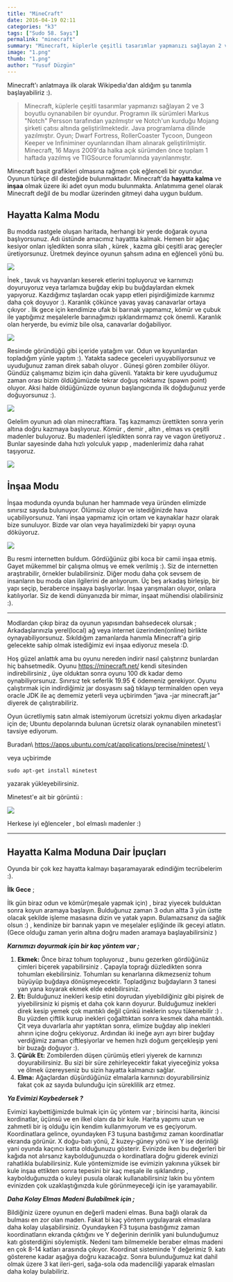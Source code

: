 ```yaml
---
title: "MineCraft"
date: 2016-04-19 02:11
categories: "k3"
tags: ["Sudo 58. Sayı"]
permalink: "minecraft"
summary: "Minecraft, küplerle çeşitli tasarımlar yapmanızı sağlayan 2 ve 3 boyutlu oynanabilen bir oyundur."
image: "1.png"
thumb: "1.png"
author: "Yusuf Düzgün"
---
```


Minecraft'ı anlatmaya ilk olarak Wikipedia'dan aldığım şu tanımla başlayabiliriz :).

> Minecraft, küplerle çeşitli tasarımlar yapmanızı sağlayan 2 ve 3
> boyutlu oynanabilen bir oyundur. Programın ilk sürümleri Markus
> "Notch" Persson tarafından yazılmıştır ve Notch'un kurduğu Mojang
> şirketi çatısı altında geliştirilmektedir. Java programlama dilinde
> yazılmıştır. Oyun; Dwarf Fortress, RollerCoaster Tycoon, Dungeon
> Keeper ve Infiniminer oyunlarından ilham alınarak geliştirilmiştir.
> Minecraft, 16 Mayıs 2009'da halka açık sürümden önce toplam 1 haftada
> yazılmış ve TIGSource forumlarında yayınlanmıştır.

Minecraft basit grafikleri olmasına rağmen çok eğlenceli bir oyundur. Oyunun türkçe dil desteğide bulunmaktadır. Minecraft'da **hayatta kalma** ve **inşaa** olmak üzere iki adet oyun modu bulunmakta. Anlatımıma genel olarak Minecraft değil de bu modlar üzerinden gitmeyi daha uygun buldum.

## Hayatta Kalma Modu

Bu modda rastgele oluşan haritada, herhangi bir yerde doğarak oyuna başlıyorsunuz. Adı üstünde amacımız hayattta kalmak. Hemen bir ağaç kesiyor onları işledikten sonra silah , kürek , kazma gibi çeşitli araç gereçler üretiyorsunuz. Üretmek deyince oyunun şahsım adına en eğlenceli yönü bu.

![](images/post/minecraft/4.png)

İnek , tavuk vs hayvanları keserek etlerini topluyoruz ve karnımızı doyuruyoruz veya tarlamıza buğday ekip bu buğdaylardan ekmek yapıyoruz. Kazdığımız taşlardan ocak yapıp etleri pişirdiğimizde karnımız daha çok doyuyor :). Karanlık çökünce yavaş yavaş canavarlar ortaya çıkıyor . İlk gece için kendimize ufak bi barınak yapmamız, kömür ve çubuk ile yaptığımız meşalelerle barınağımızı ışıklandırmamız çok önemli. Karanlık olan heryerde, bu evimiz bile olsa, canavarlar doğabiliyor.

![](images/post/minecraft/15.png)

Resimde göründüğü gibi içeride yatağım var. Odun ve koyunlardan topladığım yünle yaptım :). Yatakta sadece geceleri uyuyabiliyorsunuz ve uyuduğunuz zaman direk sabah oluyor . Güneşi gören zombiler ölüyor. Gündüz çalışmamız bizim için daha güvenli. Yatakta bir kere uyuduğumuz zaman orası bizim öldüğümüzde tekrar doğuş noktamız (spawn point) oluyor. Aksi halde öldüğünüzde oyunun başlangıcında ilk doğduğunuz yerde doğuyorsunuz :).

![](images/post/minecraft/8.png)

Gelelim oyunun adı olan minecraftlara. Taş kazmamızı ürettikten sonra yerin altına doğru kazmaya başlıyoruz. Kömür , demir , altın , elmas vs çeşitli madenler buluyoruz. Bu madenleri işledikten sonra ray ve vagon üretiyoruz . Bunlar sayesinde daha hızlı yolculuk yapıp , madenlerimiz daha rahat taşıyoruz.

![](images/post/minecraft/7.png)

## İnşaa Modu

İnşaa modunda oyunda bulunan her hammade veya üründen elimizde sınırsız sayıda bulunuyor. Ölümsüz oluyor ve istediğinizde hava uçabiliyorsunuz. Yani inşaa yapmamız için ortam ve kaynaklar hazır olarak bize sunuluyor. Bizde var olan veya hayalimizdeki bir yapıyı oyuna döküyoruz.

![](images/post/minecraft/16.png)

Bu resmi internetten buldum. Gördüğünüz gibi koca bir camii inşaa etmiş. Gayet mükemmel bir çalışma olmuş ve emek verilmiş :). Siz de internetten araştırabilir, örnekler bulabilirsiniz. Diğer modu daha çok sevsem de insanların bu moda olan ilgilerini de anlıyorum. Üç beş arkadaş birleşip, bir yapı seçip, beraberce inşaaya başlıyorlar. İnşaa yarışmaları oluyor, onlara katılıyorlar. Siz de kendi dünyanızda bir mimar, inşaat mühendisi olabilirsiniz :).

---

Modlardan çıkıp biraz da oyunun yapısından bahsedecek olursak ;
Arkadaşlarınızla yerel(local) ağ veya internet üzerinden(online)  birlikte oynayabiliyorsunuz. Sıkıldığım zamanlarda hanımla Minecraft'a girip gelecekte sahip olmak istediğimiz evi inşaa ediyoruz mesela :D.

Hoş güzel anlattık ama bu oyunu nereden indirir nasıl çalıştırırız bunlardan hiç bahsetmedik. Oyunu <https://minecraft.net/> kendi sitesinden indirebilirsiniz , üye olduktan sonra oyunu 100 dk kadar demo oynabiliyorsunuz. Sınırsız tek seferlik 19.95 € ödemeniz gerekiyor. Oyunu çalıştırmak için  indirdiğimiz jar dosyasını sağ tıklayıp terminalden open veya oracle JDK ile aç dememiz yeterli veya uçbirimden “java -jar minecraft.jar” diyerek de çalıştırabiliriz.

Oyun ücretliymiş satın almak istemiyorum ücretsizi yokmu diyen arkadaşlar için de; Ubuntu depolarında bulunan ücretsiz olarak oynanabilen minetest'i tavsiye ediyorum.

Buradan\\
<https://apps.ubuntu.com/cat/applications/precise/minetest/> \\

veya uçbirimde

```
sudo apt-get install minetest
```

 yazarak yükleyebilirsiniz.

Minetest'e ait bir görüntü :

![](images/post/minecraft/17.png)

Herkese iyi eğlenceler , bol elmaslı madenler :)

---

## Hayatta Kalma Moduna Dair İpuçları

Oyunda bir çok kez hayatta kalmayı başaramayarak edindiğim tecrübelerim :).

**İlk Gece** ;

İlk gün biraz odun ve kömür(meşale yapmak için) , biraz yiyecek bulduktan sonra koyun aramaya başlayın. Bulduğunuz zaman 3 odun altta 3 yün üstte olacak şekilde işleme masasına dizin ve yatak yapın. Bulamazsanız da sağlık olsun :) , kendinize bir barınak yapın ve meşelaler eşliğinde ilk geceyi atlatın.(Gece olduğu zaman yerin altına doğru maden aramaya başlayabilirsiniz )

***Karnımızı doyurmak için bir kaç yöntem var ;***

1. **Ekmek:** Önce biraz tohum topluyoruz , bunu gezerken gördüğünüz çimleri biçerek yapabilirsiniz . Çapayla toprağı düzledikten sonra tohumları ekebilirsiniz. Tohumları su kenarlarına dikmezseniz tohum büyüyüp buğdaya dönüşmeyecektir. Topladğınız buğdayların 3 tanesi yan yana koyarak ekmek elde edebilirsiniz.
2. **Et:** Bulduğunuz inekleri kesip etini doyrudan yiyebildiğiniz gibi pişirek de yiyebilirsiniz ki pişmiş et daha çok karın doyurur. Bulduğumuz inekleri direk kesip yemek çok mantıklı değil çünkü ineklerin soyu tükenebilir :) . Bu yüzden çiftlik kurup inekleri çoğalttıktan sonra kesmek daha mantıklı. Çit veya duvarlarla ahır yaptıktan sonra, elimize buğday alıp inekleri ahırın içine doğru çekiyoruz. Ardından iki ineğe ayrı ayrı birer buğday verdiğimiz zaman çiftleşiyorlar ve hemen hızlı doğum gerçekleşip yeni bir buzağı doğuyor  :).
3. **Çürük Et:** Zombilerden düşen çürümüş etleri yiyerek de karnınızı doyurabilirsiniz. Bu sizi bir süre zehirleyecektir fakat yiyeceğiniz yoksa ve ölmek üzereyseniz bu sizin hayatta kalmanızı sağlar.
4. **Elma:** Ağaçlardan düşürdüğünüz elmalarla karnınızı doyurabilirsiniz fakat çok az sayıda bulunduğu için süreklilik arz etmez.

***Ya Evimizi Kaybedersek ?***

Evimizi kaybettiğimizde bulmak için üç yöntem var ; birincisi harita, ikincisi kordinatlar, üçünsü ve en ilkel olanı da bir kule. Harita yapımı uzun ve zahmetli bir iş olduğu için kendim kullanmıyorum ve es geçiyorum. Koordinatlara gelince, oyundayken  F3 tuşuna bastığımız zaman koordinatlar ekranda görünür. X doğu-batı yönü, Z kuzey-güney yönü   ve Y ise derinliği yani oyunda kaçıncı katta olduğunuzu gösterir. Evinizde iken bu değerleri bir kağıda not alırsanız kaybolduğunuzda o kordinatlara doğru giderek evinizi rahatlıkla bulabilirsiniz. Kule yöntemizmide ise evimizin yakınına yüksek bir kule inşaa ettikten sonra tepesini bir kaç meşale ile ışıklandırıp , kaybolduğunuzda o kuleyi pusula olarak kullanabilirsiniz lakin bu yöntem evinizden çok uzaklaştığınızda kule görünmeyeceği için işe yaramayabilir.

***Daha Kolay Elmas Madeni Bulabilmek için ;***

Bildiğiniz üzere oyunun en değerli madeni elmas. Buna bağlı olarak da bulması en zor olan maden. Fakat bi kaç yöntem uygulayarak elmaslara daha kolay ulaşabilirsiniz. Oyundayken F3 tuşuna bastığımız zaman koordinatların ekranda çıktığını ve Y değerinin derinlik yani bulunduğumuz katı gösterdiğini söylemiştik. Nedeni tam bilmemekle beraber elmas madeni en çok 8-14 katları arasında çıkıyor. Koordinat sisteminde Y değerimiz 9. katı gösterene kadar aşağıya doğru kazacağız. Sonra bulunduğumuz kat dahil olmak üzere 3 kat ileri-geri, sağa-sola oda madenciliği yaparak elmasları daha kolay bulabiliriz.
